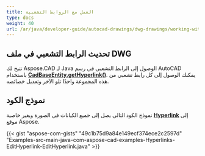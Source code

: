 ```yaml
---
title: العمل مع الروابط التشعبية
type: docs
weight: 40
url: /ar/java/developer-guide/autocad-drawings/dwg-drawings/working-with-hyperlinks/
---
```


## **تحديث الرابط التشعبي في ملف DWG**

تتيح لك Aspose.CAD لـ Java الوصول إلى الرابط التشعبي في رسم AutoCAD باستخدام [**CadBaseEntity.getHyperlink()**](https://reference.aspose.com/cad/java/com.aspose.cad.fileformats.cad.cadobjects/CadBaseEntity#getHyperlink--). يمكنك الوصول إلى كل رابط تشعبي من هذه المجموعة واحدًا تلو الآخر وتعديل خصائصه.

## نموذج الكود

نموذج الكود التالي يصل إلى جميع الكيانات في الصورة ويغير خاصية [**Hyperlink**](https://reference.aspose.com/cad/java/com.aspose.cad.fileformats.cad.cadobjects/CadBaseEntity#setHyperlink-java.lang.String-) إلى موقع Aspose.

{{< gist "aspose-com-gists" "49c1b75d9a84e149ecf374ece2c2597d" "Examples-src-main-java-com-aspose-cad-examples-Hyperlinks-EditHyperlink-EditHyperlink.java" >}}
